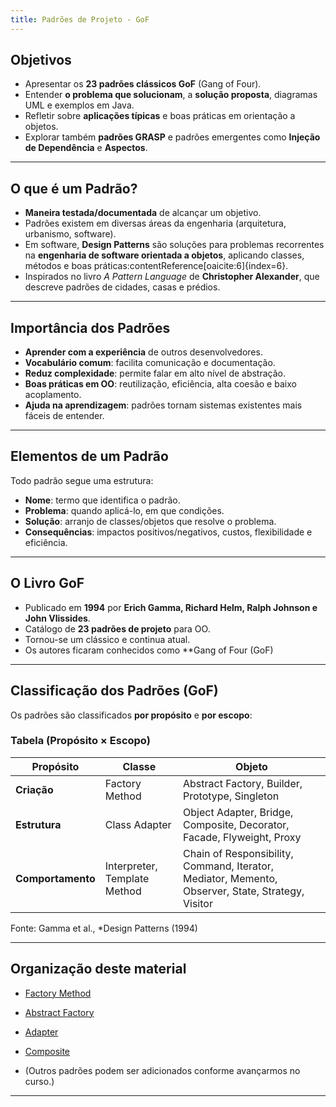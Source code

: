 ```yaml
---
title: Padrões de Projeto - GoF
---
```



## Objetivos

- Apresentar os **23 padrões clássicos GoF** (Gang of Four).
- Entender **o problema que solucionam**, a **solução proposta**, diagramas UML e exemplos em Java.
- Refletir sobre **aplicações típicas** e boas práticas em orientação a objetos.
- Explorar também **padrões GRASP** e padrões emergentes como **Injeção de Dependência** e **Aspectos**.

---

## O que é um Padrão?

- **Maneira testada/documentada** de alcançar um objetivo.  
- Padrões existem em diversas áreas da engenharia (arquitetura, urbanismo, software).  
- Em software, **Design Patterns** são soluções para problemas recorrentes na **engenharia de software orientada a objetos**, aplicando classes, métodos e boas práticas:contentReference[oaicite:6]{index=6}.  
- Inspirados no livro *A Pattern Language* de **Christopher Alexander**, que descreve padrões de cidades, casas e prédios.

---

## Importância dos Padrões

- **Aprender com a experiência** de outros desenvolvedores.  
- **Vocabulário comum**: facilita comunicação e documentação.  
- **Reduz complexidade**: permite falar em alto nível de abstração.  
- **Boas práticas em OO**: reutilização, eficiência, alta coesão e baixo acoplamento.  
- **Ajuda na aprendizagem**: padrões tornam sistemas existentes mais fáceis de entender.

---

## Elementos de um Padrão

Todo padrão segue uma estrutura:

- **Nome**: termo que identifica o padrão.
- **Problema**: quando aplicá-lo, em que condições.
- **Solução**: arranjo de classes/objetos que resolve o problema.
- **Consequências**: impactos positivos/negativos, custos, flexibilidade e eficiência.

---

## O Livro GoF

- Publicado em **1994** por **Erich Gamma, Richard Helm, Ralph Johnson e John Vlissides**.  
- Catálogo de **23 padrões de projeto** para OO.  
- Tornou-se um clássico e continua atual.  
- Os autores ficaram conhecidos como **Gang of Four (GoF)

---

## Classificação dos Padrões (GoF)

Os padrões são classificados **por propósito** e **por escopo**:

### Tabela (Propósito × Escopo)

| Propósito        | Classe               | Objeto                                                                 |
|------------------|----------------------|------------------------------------------------------------------------|
| **Criação**      | Factory Method       | Abstract Factory, Builder, Prototype, Singleton                        |
| **Estrutura**    | Class Adapter        | Object Adapter, Bridge, Composite, Decorator, Facade, Flyweight, Proxy |
| **Comportamento**| Interpreter, Template Method      | Chain of Responsibility, Command, Iterator, Mediator, Memento, Observer, State, Strategy, Visitor |

Fonte: Gamma et al., *Design Patterns (1994)

---

## Organização deste material

- [Factory Method](factory-method.md)
- [Abstract Factory](abstract-factory.md)

- [Adapter](adapter.md)
- [Composite](composite.md)

- (Outros padrões podem ser adicionados conforme avançarmos no curso.)

---

